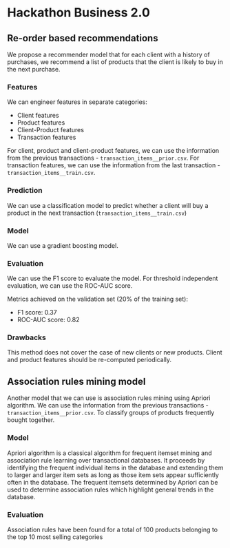 # Hackathon Business 2.0

## Re-order based recommendations
We propose a recommender model that for each client with a history of purchases, we recommend a list of products that the client is likely to buy in the next purchase.

### Features
We can engineer features in separate categories:
- Client features
- Product features
- Client-Product features
- Transaction features

For client, product and client-product features, we can use the information from the previous transactions - `transaction_items__prior.csv`.
For transaction features, we can use the information from the last transaction - `transaction_items__train.csv`.

### Prediction
We can use a classification model to predict whether a client will buy a product in the next transaction (`transaction_items__train.csv`)

### Model
We can use a gradient boosting model.

### Evaluation
We can use the F1 score to evaluate the model. For threshold independent evaluation, we can use the ROC-AUC score.

Metrics achieved on the validation set (20% of the training set):
- F1 score: 0.37
- ROC-AUC score: 0.82

### Drawbacks
This method does not cover the case of new clients or new products.
Client and product features should be re-computed periodically.

## Association rules mining model
Another model that we can use is association rules mining using Apriori algorithm. We can use the information from the previous transactions - `transaction_items__prior.csv`. To classify groups of products frequently bought together.

### Model
Apriori algorithm is a classical algorithm for frequent itemset mining and association rule learning over transactional databases. It proceeds by identifying the frequent individual items in the database and extending them to larger and larger item sets as long as those item sets appear sufficiently often in the database. The frequent itemsets determined by Apriori can be used to determine association rules which highlight general trends in the database.

### Evaluation
Association rules have been found for a total of 100 products belonging to the top 10 most selling categories